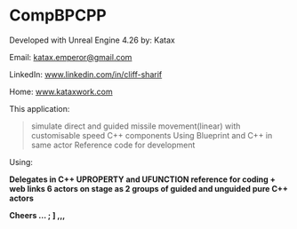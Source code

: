 # CompBPCPP
Developed with Unreal Engine 4.26 
by: Katax 

Email: katax.emperor@gmail.com 

LinkedIn: www.linkedin.com/in/cliff-sharif

Home: www.kataxwork.com


This application:

> simulate direct and guided missile movement(linear) with customisable speed
> C++ components
> Using Blueprint and C++ in same actor
> Reference code for development

Using:<b>

Delegates in C++
UPROPERTY and UFUNCTION reference for coding + web links 
6 actors on stage as 2 groups of guided and unguided
pure C++ actors


Cheers … ; ] ,,,
